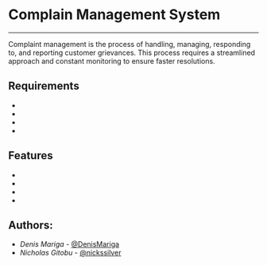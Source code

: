 # Complain Management System
<hr />
Complaint management is the process of handling, managing, responding to, and reporting customer grievances. This process requires a streamlined approach and constant monitoring to ensure faster resolutions.

## Requirements
- 
-
-
-

## Features
-
-
-
-
## Authors:

- *Denis Mariga* - [@DenisMariga](https://github.com/DenisMariga) 
- *Nicholas Gitobu*  - [@nickssilver](https://github.com/nickssilver)
